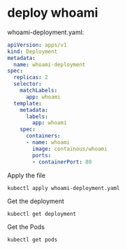 # deploy whoami 
whoami-deployment.yaml:
```yaml
apiVersion: apps/v1
kind: Deployment
metadata:
  name: whoami-deployment
spec:
  replicas: 2
  selector:
    matchLabels:
      app: whoami
  template:
    metadata:
      labels:
        app: whoami
    spec:
      containers:
      - name: whoami
        image: containous/whoami
        ports:
        - containerPort: 80
```
Apply the file
```console
kubectl apply whoami-deployment.yaml
```
Get the deployment
```console
kubectl get deployment
```
Get the Pods
```console
kubectl get pods
```
